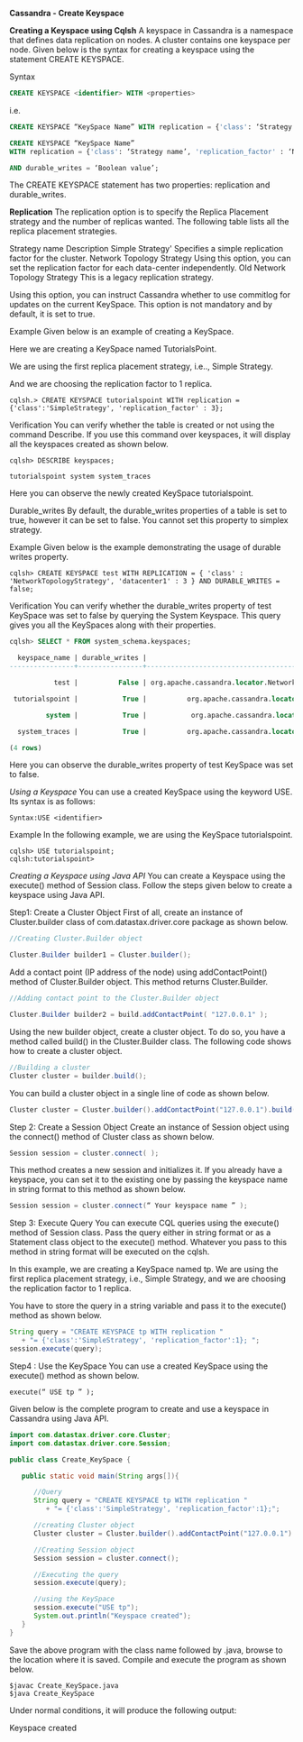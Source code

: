 **Cassandra - Create Keyspace**

**Creating a Keyspace using Cqlsh**
A keyspace in Cassandra is a namespace that defines data replication on nodes. A cluster contains one keyspace per node. Given below is the syntax for creating a keyspace using the statement CREATE KEYSPACE.

Syntax
```sql
CREATE KEYSPACE <identifier> WITH <properties>
```
i.e.
```sql
CREATE KEYSPACE “KeySpace Name” WITH replication = {'class': ‘Strategy name’, 'replication_factor' : ‘No.Of   replicas’};

CREATE KEYSPACE “KeySpace Name”
WITH replication = {'class': ‘Strategy name’, 'replication_factor' : ‘No.Of  replicas’}

AND durable_writes = ‘Boolean value’;
```

The CREATE KEYSPACE statement has two properties: replication and durable_writes.

**Replication**
The replication option is to specify the Replica Placement strategy and the number of replicas wanted. The following table lists all the replica placement strategies.

Strategy name	                Description
Simple Strategy'	            Specifies a simple replication factor for the cluster.
Network Topology Strategy	    Using this option, you can set the replication factor for each data-center independently.
Old Network Topology Strategy	This is a legacy replication strategy.

Using this option, you can instruct Cassandra whether to use commitlog for updates on the current KeySpace. This option is not mandatory and by default, it is set to true.

Example
Given below is an example of creating a KeySpace.

Here we are creating a KeySpace named TutorialsPoint.

We are using the first replica placement strategy, i.e.., Simple Strategy.

And we are choosing the replication factor to 1 replica.
```
cqlsh.> CREATE KEYSPACE tutorialspoint WITH replication = {'class':'SimpleStrategy', 'replication_factor' : 3};
```

Verification
You can verify whether the table is created or not using the command Describe. If you use this command over keyspaces, it will display all the keyspaces created as shown below.
```
cqlsh> DESCRIBE keyspaces;

tutorialspoint system system_traces
```
Here you can observe the newly created KeySpace tutorialspoint.

Durable_writes
By default, the durable_writes properties of a table is set to true, however it can be set to false. You cannot set this property to simplex strategy.

Example
Given below is the example demonstrating the usage of durable writes property.
```
cqlsh> CREATE KEYSPACE test WITH REPLICATION = { 'class' : 'NetworkTopologyStrategy', 'datacenter1' : 3 } AND DURABLE_WRITES = false;
```
Verification
You can verify whether the durable_writes property of test KeySpace was set to false by querying the System Keyspace. This query gives you all the KeySpaces along with their properties.
```sql
cqlsh> SELECT * FROM system_schema.keyspaces;

  keyspace_name | durable_writes |                                       strategy_class | strategy_options
----------------+----------------+------------------------------------------------------+----------------------------

           test |          False | org.apache.cassandra.locator.NetworkTopologyStrategy | {"datacenter1" : "3"}

 tutorialspoint |           True |          org.apache.cassandra.locator.SimpleStrategy | {"replication_factor" : "4"}

         system |           True |           org.apache.cassandra.locator.LocalStrategy | { }

  system_traces |           True |          org.apache.cassandra.locator.SimpleStrategy | {"replication_factor" : "2"}

(4 rows)
```

Here you can observe the durable_writes property of test KeySpace was set to false.

*Using a Keyspace*
You can use a created KeySpace using the keyword USE. Its syntax is as follows:
```
Syntax:USE <identifier>
```

Example
In the following example, we are using the KeySpace tutorialspoint.
```
cqlsh> USE tutorialspoint;
cqlsh:tutorialspoint>
```

*Creating a Keyspace using Java API*
You can create a Keyspace using the execute() method of Session class. Follow the steps given below to create a keyspace using Java API.

Step1: Create a Cluster Object
First of all, create an instance of Cluster.builder class of com.datastax.driver.core package as shown below.
```Java
//Creating Cluster.Builder object

Cluster.Builder builder1 = Cluster.builder();
```

Add a contact point (IP address of the node) using addContactPoint() method of Cluster.Builder object. This method returns Cluster.Builder.
```java
//Adding contact point to the Cluster.Builder object

Cluster.Builder builder2 = build.addContactPoint( "127.0.0.1" );
```

Using the new builder object, create a cluster object. To do so, you have a method called build() in the Cluster.Builder class. The following code shows how to create a cluster object.
```java
//Building a cluster
Cluster cluster = builder.build();
```

You can build a cluster object in a single line of code as shown below.
```java
Cluster cluster = Cluster.builder().addContactPoint("127.0.0.1").build();
```

Step 2: Create a Session Object
Create an instance of Session object using the connect() method of Cluster class as shown below.
```java
Session session = cluster.connect( );
```

This method creates a new session and initializes it. If you already have a keyspace, you can set it to the existing one by passing the keyspace name in string format to this method as shown below.
```java
Session session = cluster.connect(“ Your keyspace name ” );
```

Step 3: Execute Query
You can execute CQL queries using the execute() method of Session class. Pass the query either in string format or as a Statement class object to the execute() method. Whatever you pass to this method in string format will be executed on the cqlsh.

In this example, we are creating a KeySpace named tp. We are using the first replica placement strategy, i.e., Simple Strategy, and we are choosing the replication factor to 1 replica.

You have to store the query in a string variable and pass it to the execute() method as shown below.
```java
String query = "CREATE KEYSPACE tp WITH replication "
   + "= {'class':'SimpleStrategy', 'replication_factor':1}; ";
session.execute(query);
```

Step4 : Use the KeySpace
You can use a created KeySpace using the execute() method as shown below.
```
execute(“ USE tp ” );
```

Given below is the complete program to create and use a keyspace in Cassandra using Java API.
```java
import com.datastax.driver.core.Cluster;
import com.datastax.driver.core.Session;

public class Create_KeySpace {

   public static void main(String args[]){

      //Query
      String query = "CREATE KEYSPACE tp WITH replication "
         + "= {'class':'SimpleStrategy', 'replication_factor':1};";

      //creating Cluster object
      Cluster cluster = Cluster.builder().addContactPoint("127.0.0.1").build();

      //Creating Session object
      Session session = cluster.connect();

      //Executing the query
      session.execute(query);

      //using the KeySpace
      session.execute("USE tp");
      System.out.println("Keyspace created");
   }
}
```

Save the above program with the class name followed by .java, browse to the location where it is saved. Compile and execute the program as shown below.
```
$javac Create_KeySpace.java
$java Create_KeySpace
```

Under normal conditions, it will produce the following output:

Keyspace created
